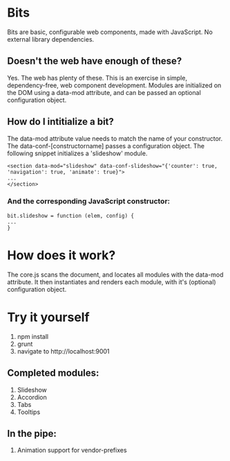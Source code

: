 # Bits

Bits are basic, configurable web components, made with JavaScript. No external library dependencies.

## Doesn't the web have enough of these?

Yes. The web has plenty of these. This is an exercise in simple, dependency-free, web component development. Modules are initialized on the DOM using a data-mod attribute, and can be passed an optional configuration object.


## How do I intitialize a bit?
The data-mod attribute value needs to match the name of your constructor. The data-conf-[constructorname] passes a configuration object. The following snippet initializes a 'slideshow' module.

```
<section data-mod="slideshow" data-conf-slideshow="{'counter': true, 'navigation': true, 'animate': true}">
...
</section>

```

### And the corresponding JavaScript constructor:

```
bit.slideshow = function (elem, config) {
...
}
```

# How does it work?
The core.js scans the document, and locates all modules with the data-mod attribute. It then instantiates and renders each module, with it's (optional) configuration object.

# Try it yourself
1. npm install
1. grunt
1. navigate to http://localhost:9001

## Completed modules:
1. Slideshow
1. Accordion
1. Tabs
1. Tooltips

## In the pipe:
1. Animation support for vendor-prefixes